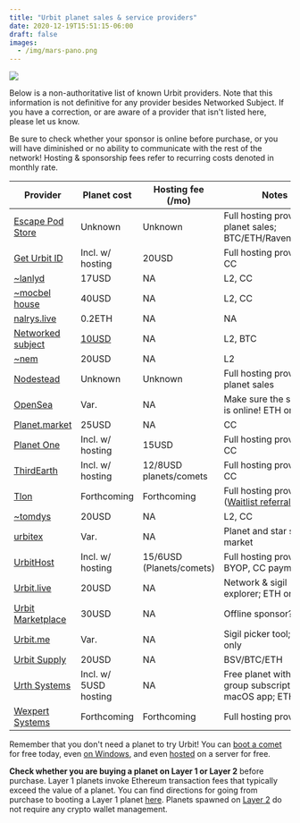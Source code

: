 ```yaml
---
title: "Urbit planet sales & service providers"
date: 2020-12-19T15:51:15-06:00
draft: false
images: 
  - /img/mars-pano.png
---
```


![](/img/mars-pano.png)

Below is a non-authoritative list of known Urbit providers. Note that this information is not definitive for any provider besides Networked Subject. If you have a correction, or are aware of a provider that isn't listed here, please let us know.

Be sure to check whether your sponsor is online before purchase, or you will have diminished or no ability to communicate with the rest of the network! Hosting & sponsorship fees refer to recurring costs denoted in monthly rate.

|Provider| Planet cost | Hosting fee (/mo) | Notes | 
| ---    | ---         | ---          |       ---  |
| [Escape Pod Store](https://www.escapepod.store/) | Unknown | Unknown  | Full hosting provider & planet sales; BTC/ETH/Ravencoin/fiat| 
| [Get Urbit ID](https://www.geturbitid.com/) | Incl. w/ hosting | 20USD |  Full hosting provider; CC |
| [~lanlyd](https://planets.lanlyd.net/) | 17USD | NA | L2, CC |
| [~mocbel house](https://planets.mocbel.house/) | 40USD | NA | L2, CC |
| [nalrys.live](https://nalrys.live/) | 0.2ETH | NA | NA | ETH only headless sales |
| [Networked subject](https://subject.network/) | [10USD](https://subject.network/buy) | NA | L2, BTC |
| [~nem](https://jeremytunnell.com/2019/02/07/i-have-urbit-stars-for-sale/) | 20USD | NA | L2 |
| [Nodestead](https://www.nodestead.dev/) | Unknown | Unknown | Full hosting provider & planet sales |
| [OpenSea](https://opensea.io/collection/urbit-id) | Var. | NA | Make sure the sponsor is online! ETH only |
| [Planet.market](https://planet.market/) | 25USD | NA | CC |
| [Planet One](https://planet.one/) | Incl. w/ hosting | 15USD | Full hosting provider, CC |
| [ThirdEarth](https://third.earth/) | Incl. w/ hosting | 12/8USD planets/comets | Full hosting provider, CC |
| [Tlon](https://tlon.io/) | Forthcoming | Forthcoming | Full hosting provider ([Waitlist referral](https://link.tlon.io/w/e6b72706))|
| [~tomdys](https://tomdys.gumroad.com/) | 20USD | NA | L2, CC |
| [urbitex](https://urbitex.io/) | Var. | NA | Planet and star sale market |
| [UrbitHost](https://urbithost.com/landing) | Incl. w/ hosting | 15/6USD (Planets/comets) | Full hosting provider + BYOP, CC payment |
| [Urbit.live](https://urbit.live/) | 20USD | NA | Network & sigil explorer; ETH only |
| [Urbit Marketplace](https://urbitmarketplace.com/) | 30USD | NA | Offline sponsor? |
| [Urbit.me](https://urbit.me/) | Var. | NA | Sigil picker tool; ETH only |
| [Urbit Supply](https://urbit.supply/) | 20USD | NA | BSV/BTC/ETH |
| [Urth Systems](https://urth-systems.now.sh) | Incl. w/ 5USD hosting | NA | Free planet with 3mo group subscription; macOS app; ETH only |
| [Wexpert Systems](https://wexpert.systems/) | Forthcoming | Forthcoming | Full hosting provider | |


Remember that you don't need a planet to try Urbit! You can [boot a comet](https://urbit.org/using/install/#booting-a-comet) for free today, even [on Windows](https://github.com/urbit/port/releases), and even [hosted](https://subject.network/posts/free-cloud-oracle/) on a server for free.

**Check whether you are buying a planet on Layer 1 or Layer 2** before purchase. Layer 1 planets invoke Ethereum transaction fees that typically exceed the value of a planet.
You can find directions for going from purchase to booting a Layer 1 planet [here](https://subject.network/posts/accepting-point/). Planets spawned on [Layer 2](https://urbit.org/blog/layer-2-guides) do not require any crypto wallet management.

